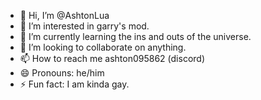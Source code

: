 - 👋 Hi, I’m @AshtonLua
- 👀 I’m interested in garry's mod.
- 🌱 I’m currently learning the ins and outs of the universe.
- 💞️ I’m looking to collaborate on anything.
- 📫 How to reach me ashton095862 (discord)
- 😄 Pronouns: he/him
- ⚡ Fun fact: I am kinda gay.

<!---
AshtonLua/AshtonLua is a ✨ special ✨ repository because its `README.md` (this file) appears on your GitHub profile.
You can click the Preview link to take a look at your changes.
--->
